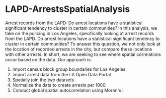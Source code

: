 # LAPD-ArrestsSpatialAnalysis
Arrest records from the LAPD: Do arrest locations have a statistical significant tendency to cluster in certain communities?
In this analysis, we take on the policing in Los Angeles, specifically looking at arrest records from the LAPD. Do arrest locations have a statistical significant tendency to cluster in certain communities? To answer this question, we not only look at the location of recorded arrests in the city, but compare these locations with other arrests. In short, we are seeking to see where spatial correlations occur based on the data. Our approach is:

1. Import census block group boundaries for Los Angeles
2. Import arrest data from the LA Open Data Portal
3. Spatially join the two datasets
4. Normalize the data to create arrests per 1000
5. Conduct global spatial autocorrelation using Moran's I
